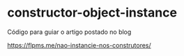 # constructor-object-instance

Código para guiar o artigo postado no blog

https://flpms.me/nao-instancie-nos-construtores/


